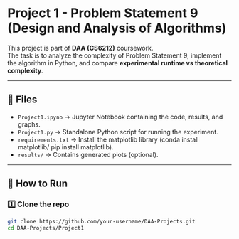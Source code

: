 # Project 1 - Problem Statement 9 (Design and Analysis of Algorithms)

This project is part of **DAA (CS6212)** coursework.  
The task is to analyze the complexity of Problem Statement 9, implement the algorithm in Python, and compare **experimental runtime vs theoretical complexity**.

---

## 📂 Files
- `Project1.ipynb` → Jupyter Notebook containing the code, results, and graphs.
- `Project1.py` → Standalone Python script for running the experiment.
- `requirements.txt` → Install the matplotlib library (conda install matplotlib/ pip install matplotlib).
- `results/` → Contains generated plots (optional).

---

## 🚀 How to Run

### 1️⃣ Clone the repo
```bash
git clone https://github.com/your-username/DAA-Projects.git
cd DAA-Projects/Project1
